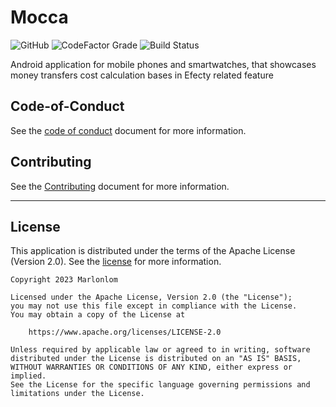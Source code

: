 # Mocca

![GitHub](https://img.shields.io/github/license/marlonlom/mocca)
![CodeFactor Grade](https://img.shields.io/codefactor/grade/github/marlonlom/mocca/main)
![Build Status](https://img.shields.io/github/actions/workflow/status/marlonlom/mocca/build_debug.yml)


Android application for mobile phones and smartwatches, that showcases money transfers cost calculation bases in Efecty related feature


## Code-of-Conduct

See the [code of conduct](CODE_OF_CONDUCT.md) document for more information.

## Contributing

See the [Contributing](CONTRIBUTING.md) document for more information.

<hr/>

## License

This application is distributed under the terms of the Apache License (Version 2.0). See the [license](LICENSE) for more
information.

```
Copyright 2023 Marlonlom

Licensed under the Apache License, Version 2.0 (the "License");
you may not use this file except in compliance with the License.
You may obtain a copy of the License at

    https://www.apache.org/licenses/LICENSE-2.0

Unless required by applicable law or agreed to in writing, software
distributed under the License is distributed on an "AS IS" BASIS,
WITHOUT WARRANTIES OR CONDITIONS OF ANY KIND, either express or implied.
See the License for the specific language governing permissions and
limitations under the License.
```
